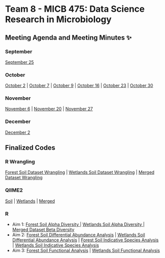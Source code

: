 # Team 8 - MICB 475: Data Science Research in Microbiology

## Meeting Agenda and Meeting Minutes ✨ ## 
### September
[September 25](/Meeting_minutes/Sept_25.md)
### October
[October 2](/Meeting_minutes/Oct_2.md) | [October 7](/Meeting_minutes/Oct_7.md) | [October 9](/Meeting_minutes/Oct_9.md) | [October 16](/Meeting_minutes/Oct_16.md) | [October 23](/Meeting_minutes/Oct_23.md) | [October 30](/Meeting_minutes/Oct_30.md)
### November
[November 6](/Meeting_minutes/Nov_6.md) | [November 20](/Meeting_minutes/Nov_20.md) | [November 27](/Meeting_minutes/Nov_27.md)
### December
[December 2](/Meeting_minutes/Dec_2.md)

## Finalized Codes ##
### R Wrangling
[Forest Soil Dataset Wrangling](/R/Wrangling/soil_wrangle.R) | [Wetlands Soil Dataset Wrangling](/R/Wrangling/wetlands_wrangle.R) | [Merged Dataset Wrangling](/R/Wrangling/merded_wrangle.R)
### QIIME2
[Soil](/qiime/Soil/Soil_qiime) | [Wetlands](/qiime/Wetlands/Wetlands_qiime) | [Merged](/qiime/Merged/Merged_qiime)
### R
* Aim 1: [Forest Soil Alpha Diversity ](/R/Aim1_Diversity_Analysis/soil_alpha.R) | [Wetlands Soil Alpha Diversity ](/R/Aim1_Diversity_Analysis/wetlands_alpha.R) | [Merged Dataset Beta Diversity ](/R/Aim1_Diversity_Analysis/merged_beta.R)
* Aim 2: [Forest Soil Differential Abundance Analysis](R/Aim2_Taxonomic_Analysis/soil_taxonomic.R) | [Wetlands Soil Differential Abundance Analysis](R/Aim2_Taxonomic_Analysis/wetlands_taxonomic.R) | [Forest Soil Indicative Species Analysis](R/Aim2_Taxonomic_Analysis/soil_isa.R) | [Wetlands Soil Indicative Species Analysis](R/Aim2_Taxonomic_Analysis/wetlands_isa.R)
* Aim 3: [Forest Soil Functional Analysis](/R/Aim3_Functional_Analysis/soil_functional.R) | [Wetlands Soil Functional Analysis](/R/Aim3_Functional_Analysis/wetlands_functional.R)
